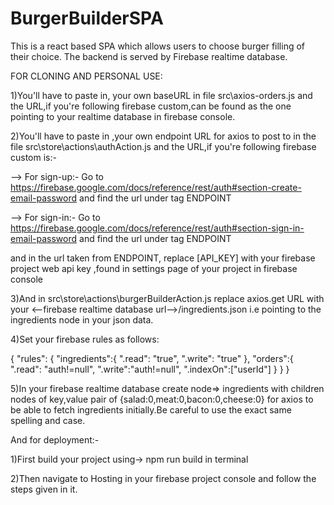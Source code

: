 # BurgerBuilderSPA
This is a react based SPA which allows users to choose burger filling of their choice. The backend is served by Firebase realtime database. 

FOR CLONING AND PERSONAL USE:

1)You'll have to paste in, your own baseURL in file src\axios-orders.js and the URL,if you're following firebase custom,can be found as the one pointing to your realtime database in firebase console.

2)You'll have to paste in ,your own endpoint URL for axios to post to in the file src\store\actions\authAction.js and the URL,if you're following firebase custom is:-

--> For sign-up:- Go to https://firebase.google.com/docs/reference/rest/auth#section-create-email-password and find the url under tag ENDPOINT

--> For sign-in:- Go to https://firebase.google.com/docs/reference/rest/auth#section-sign-in-email-password and find the url under tag ENDPOINT

and in the url taken from ENDPOINT, replace [API_KEY] with your firebase project web api key ,found in settings page of your project in firebase console

3)And in src\store\actions\burgerBuilderAction.js replace axios.get URL with your <--firebase realtime database url-->/ingredients.json i.e pointing to the ingredients node in your json data.

4)Set your firebase rules as follows:

{
  "rules": {
    "ingredients":{
    ".read": "true",
    ".write": "true"
  },
    "orders":{
      ".read": "auth!=null",
      ".write":"auth!=null",
      ".indexOn":["userId"]
    }
}
}

5)In your firebase realtime database create node=> ingredients with children nodes of key,value pair of {salad:0,meat:0,bacon:0,cheese:0} for axios to be able to fetch ingredients initially.Be careful to use the exact same spelling and case.
                                                   
And for deployment:-

1)First build your project using->    npm run build   in terminal

2)Then navigate to Hosting in your firebase project console and follow the steps given in it.


